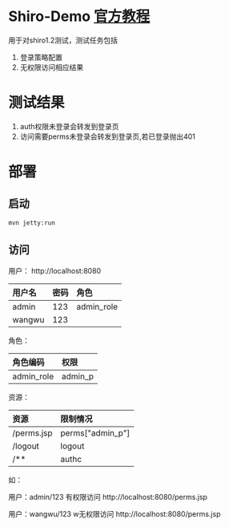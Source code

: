 # Shiro-Demo [官方教程](https://github.com/lhazlewood/apache-shiro-tutorial-webapp)
用于对shiro1.2测试，测试任务包括

1. 登录策略配置
2. 无权限访问相应结果

# 测试结果

1. auth权限未登录会转发到登录页
2. 访问需要perms未登录会转发到登录页,若已登录抛出401


# 部署

## 启动

```bash
mvn jetty:run
```

## 访问
用户：
http://localhost:8080

|用户名|密码|角色
|:--|:--|:--
|admin|123|admin_role
|wangwu|123| |

角色：

|角色编码|权限
|:--|:--
|admin_role|admin_p

资源：

|资源|限制情况
|:--|:--
|/perms.jsp|perms["admin_p"]
|/logout|logout
|/**|authc


如：

用户：admin/123 有权限访问 http://localhost:8080/perms.jsp

用户：wangwu/123 w无权限访问 http://localhost:8080/perms.jsp